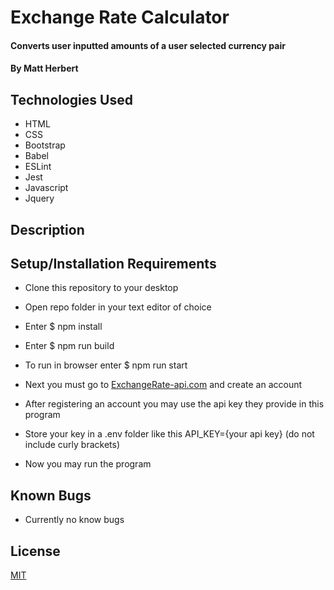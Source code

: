 # Exchange Rate Calculator

#### Converts user inputted amounts of a user selected currency pair

#### By Matt Herbert

## Technologies Used

* HTML
* CSS
* Bootstrap
* Babel
* ESLint
* Jest
* Javascript
* Jquery

## Description

## Setup/Installation Requirements

* Clone this repository to your desktop
* Open repo folder in your text editor of choice
* Enter $ npm install
* Enter $ npm run build
* To run in browser enter $ npm run start

* Next you must go to [ExchangeRate-api.com](https://app.exchangerate-api.com/dashboard) and create an account
* After registering an account you may use the api key they provide in this program
* Store your key in a .env folder like this API_KEY={your api key}  (do not include curly brackets)
* Now you may run the program

## Known Bugs

* Currently no know bugs


## License

[MIT](https://opensource.org/osd)

